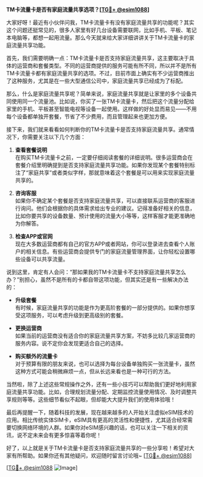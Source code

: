 **TM卡流量卡是否有家庭流量共享选项？[[TG💪+ @esim1088](https://t.me/s/esim1088)]**

大家好呀！最近有小伙伴问我，TM卡流量卡有没有家庭流量共享的功能呢？其实这个问题还挺常见的，很多人家里有好几台设备需要联网，比如手机、平板、笔记本电脑等，都想一起用流量。那么今天就来给大家详细讲讲关于TM卡流量卡的家庭流量共享功能。

首先，我们需要明确一点：TM卡流量卡是否支持家庭流量共享，这主要取决于具体的运营商和套餐类型。不同的运营商提供的服务可能有所不同，所以并不是所有TM卡流量卡都有家庭流量共享的选项。不过，目前市面上确实有不少运营商推出了这种服务，尤其是在一些大型通信公司中，家庭流量共享已经成为了标配。

那么，什么是家庭流量共享呢？简单来说，家庭流量共享就是让家里的多个设备共同使用同一个流量池。比如说，你买了一张TM卡流量卡，然后把这个流量分配给家里的手机、平板甚至智能电视等设备一起使用。这样做的好处显而易见——不用每个设备都单独开套餐，节省了不少费用，而且管理起来也更加方便。

接下来，我们就来看看如何判断你的TM卡流量卡是否支持家庭流量共享。通常情况下，你需要关注以下几个方面：

1. **查看套餐说明**  
   在购买TM卡流量卡之前，一定要仔细阅读套餐的详细说明。很多运营商会在套餐介绍里明确提到是否支持家庭流量共享功能。如果你发现某个套餐特别标注了“家庭共享”或者类似字样，那就意味着这个套餐是可以用来实现家庭流量共享的。

2. **咨询客服**  
   如果你不确定某个套餐是否支持家庭流量共享，可以直接联系运营商的客服进行询问。他们会根据你的具体需求给出专业的建议。记得准备好相关的信息，比如你要共享的设备数量、预计使用的流量大小等等，这样客服才能更准确地为你解答。

3. **检查APP或官网**  
   现在大多数运营商都有自己的官方APP或者网站，你可以登录进去查看个人账户的相关信息。有些运营商会提供专门的家庭流量管理界面，让你轻松设置哪些设备可以共享流量。

说到这里，肯定有人会问：“那如果我的TM卡流量卡不支持家庭流量共享怎么办？”别担心，虽然不是所有的卡都自带这项功能，但其实还是有一些解决办法的：

- **升级套餐**  
  有时候，家庭流量共享的功能是作为更高阶套餐的一部分提供的。如果你想享受这项服务，可以考虑升级到更高级别的套餐。

- **更换运营商**  
  如果当前的运营商没有适合你的家庭流量共享方案，不妨多比较几家运营商的服务内容。说不定你会发现更适合自己的选择。

- **购买额外的流量卡**  
  对于预算有限的朋友来说，也可以选择为每台设备单独购买一张流量卡，虽然这种方式可能会稍微麻烦一点，但从长远来看也是一种可行的方法。

当然啦，除了上述这些常规操作之外，还有一些小技巧可以帮助我们更好地利用家庭流量共享功能。比如，合理规划流量分配、定期监控流量使用情况、及时调整共享规则等等。这些细节看似不起眼，但却能大大提升我们的使用体验哦！

最后再提醒一下，随着科技的发展，现在越来越多的人开始关注虚拟eSIM技术的应用。相比传统实体SIM卡，eSIM具有更高的灵活性和便捷性，尤其适合经常需要切换网络环境的人群。如果你对eSIM感兴趣的话，也可以关注一下相关的资讯，说不定未来会有更多惊喜等着你呢！

好了，以上就是关于TM卡流量卡是否支持家庭流量共享的一些分享啦！希望对大家有所帮助。如果你还有其他疑问，欢迎随时留言讨论哦~ [[TG💪+ @esim1088](https://t.me/s/esim1088)] 

[[TG💪+ @esim1088](https://t.me/s/esim1088) ![Image](https://i.postimg.cc/4NQfJmqS/Snipaste-2025-05-13-00-14-12.png)]